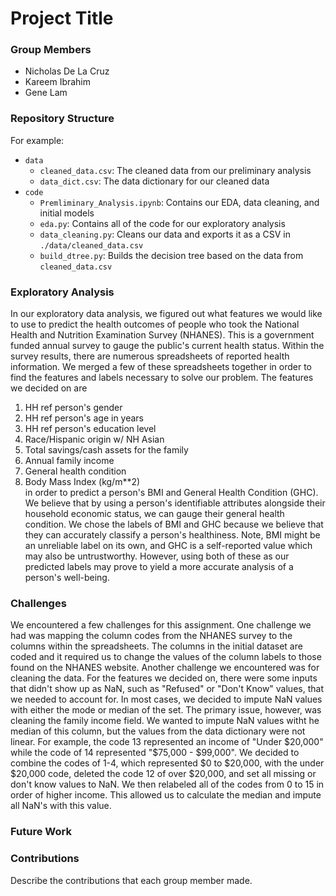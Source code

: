 # Project Title

### Group Members
- Nicholas De La Cruz
- Kareem Ibrahim
- Gene Lam

### Repository Structure

For example:
- `data`
  - `cleaned_data.csv`: The cleaned data from our preliminary analysis
  - `data_dict.csv`: The data dictionary for our cleaned data
- `code`
  - `Premliminary_Analysis.ipynb`: Contains our EDA, data cleaning, and initial models
  - `eda.py`: Contains all of the code for our exploratory analysis
  - `data_cleaning.py`: Cleans our data and exports it as a CSV in `./data/cleaned_data.csv`
  - `build_dtree.py`: Builds the decision tree based on the data from `cleaned_data.csv`

### Exploratory Analysis
In our exploratory data analysis, we figured out what features we would like to use to predict the health outcomes of people who took the National Health and Nutrition Examination Survey (NHANES). This is a government funded annual survey to gauge the public's current health status. Within the survey results, there are numerous spreadsheets of reported health information. We merged a few of these spreadsheets together in order to find the features and labels necessary to solve our problem. The features we decided on are 
1. HH ref person's gender
1. HH ref person's age in years                   
1. HH ref person's education level              
1. Race/Hispanic origin w/ NH Asian               
1. Total savings/cash assets for the family    
1. Annual family income                         
1. General health condition                       
1. Body Mass Index (kg/m**2)                     
in order to predict a person's BMI and General Health Condition (GHC). We believe that by using a person's identifiable attributes alongside their household economic status, we can gauge their general health condition. We chose the labels of BMI and GHC because we believe that they can accurately classify a person's healthiness. Note, BMI might be an unreliable label on its own, and GHC is a self-reported value which may also be untrustworthy. However, using both of these as our predicted labels may prove to yield a more accurate analysis of a person's well-being.

### Challenges
We encountered a few challenges for this assignment. One challenge we had was mapping the column codes from the NHANES survey to the columns within the spreadsheets. The columns in the initial dataset are coded and it required us to change the values of the column labels to those found on the NHANES website.
Another challenge we encountered was for cleaning the data. For the features we decided on, there were some inputs that didn't show up as NaN, such as "Refused" or "Don't Know" values, that we needed to account for. In most cases, we decided to impute NaN values with either the mode or median of the set. The primary issue, however, was cleaning the family income field. We wanted to impute NaN values witht he median of this column, but the values from the data dictionary were not linear. For example, the code 13 represented an income of "Under $20,000" while the code of 14 represented "$75,000 - $99,000". We decided to combine the codes of 1-4, which represented $0 to $20,000, with the under $20,000 code, deleted the code 12 of over $20,000, and set all missing or don't know values to NaN. We then relabeled all of the codes from 0 to 15 in order of higher income. This allowed us to calculate the median and impute all NaN's with this value.

### Future Work


### Contributions
Describe the contributions that each group member made.
